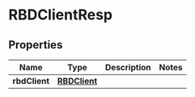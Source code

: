 # RBDClientResp

## Properties
Name | Type | Description | Notes
------------ | ------------- | ------------- | -------------
**rbdClient** | [**RBDClient**](RBDClient.md) |  | 
